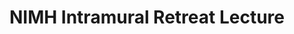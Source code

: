 ---
title: "NIMH Intramural Retreat Lecture"
project_id: 
conf_date: 1999-08-06
conference_id: ""
presenters:
   - peter_bandettini
summary: "NIMH Intramural Retreat Lecture"
file: /assets/presentations/
filename: 
layout: presentation
---